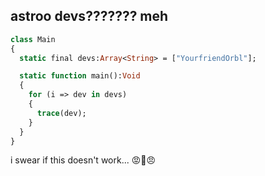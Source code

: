 ## astroo devs??????? meh

```haxe
class Main
{
  static final devs:Array<String> = ["YourfriendOrbl"];

  static function main():Void
  {
    for (i => dev in devs)
    {
      trace(dev);
    }
  }
}
```
i swear if this doesn't work... 😡🤬😠
